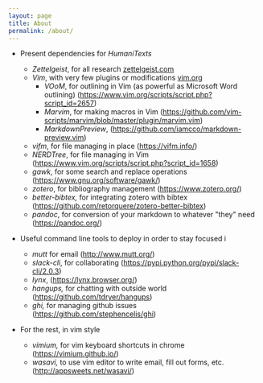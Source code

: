 ```yaml
---
layout: page
title: About
permalink: /about/
---
```



- Present dependencies for _HumaniTexts_
  - _Zettelgeist_, for all research [zettelgeist.com](http://zettelgeist.com/)
  - _Vim_, with very few plugins or modifications [vim.org](https://www.vim.org/)
    - _VOoM_, for outlining in Vim (as powerful as Microsoft Word outlining) (https://www.vim.org/scripts/script.php?script_id=2657)
    - _Marvim_, for making macros in Vim (https://github.com/vim-scripts/marvim/blob/master/plugin/marvim.vim)
    - _MarkdownPreview_, (https://github.com/iamcco/markdown-preview.vim)
  - _vifm_, for file managing in place (https://vifm.info/)
  - _NERDTree_, for file managing in Vim (https://www.vim.org/scripts/script.php?script_id=1658)
  - _gawk_, for some search and replace operations (https://www.gnu.org/software/gawk/) 
  - _zotero_, for bibliography management (https://www.zotero.org/)
  - _better-bibtex,_ for integrating zotero with bibtex (https://github.com/retorquere/zotero-better-bibtex)
  - _pandoc_, for conversion of your markdown to whatever "they" need (https://pandoc.org/)

- Useful command line tools to deploy in order to stay focused  i
  - _mutt_ for email (http://www.mutt.org/)
  - _slack-cli_, for collaborating (https://pypi.python.org/pypi/slack-cli/2.0.3)
  - _lynx_, (https://lynx.browser.org/)
  - _hangups,_ for chatting with outside world (https://github.com/tdryer/hangups)
  - _ghi,_ for managing github issues (https://github.com/stephencelis/ghi)
- For the rest, in vim style
  - _vimium,_ for vim keyboard shortcuts in chrome (https://vimium.github.io/)
  - _wasavi,_ to use vim editor to write email, fill out forms, etc. (http://appsweets.net/wasavi/)

